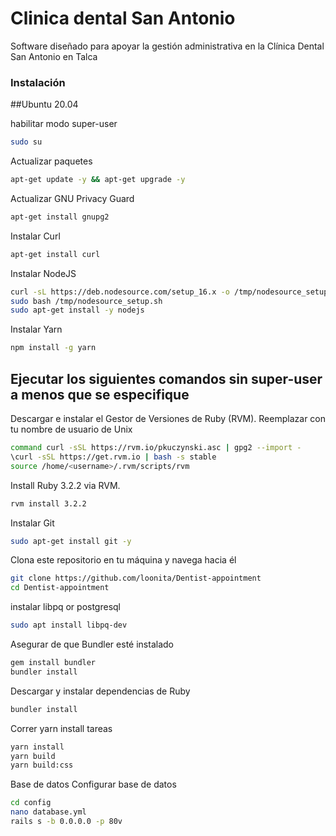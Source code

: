 # Clinica dental San Antonio

Software diseñado para apoyar la gestión administrativa en la Clínica Dental San Antonio en Talca


### Instalación
##Ubuntu 20.04

habilitar modo super-user
```bash
sudo su
```

Actualizar paquetes
```bash
apt-get update -y && apt-get upgrade -y
```

Actualizar GNU Privacy Guard
```bash
apt-get install gnupg2
```

Instalar Curl
```bash
apt-get install curl
```

Instalar NodeJS
```bash
curl -sL https://deb.nodesource.com/setup_16.x -o /tmp/nodesource_setup.sh
sudo bash /tmp/nodesource_setup.sh
sudo apt-get install -y nodejs
```

Instalar Yarn
```bash
npm install -g yarn
```
## Ejecutar los siguientes comandos sin super-user a menos que se especifique
Descargar e instalar el Gestor de Versiones de Ruby (RVM). Reemplazar <username> con tu nombre de usuario de Unix
```bash
command curl -sSL https://rvm.io/pkuczynski.asc | gpg2 --import -
\curl -sSL https://get.rvm.io | bash -s stable
source /home/<username>/.rvm/scripts/rvm
```

Install Ruby 3.2.2 via RVM.
```bash
rvm install 3.2.2
```

Instalar Git
```bash
sudo apt-get install git -y
```
Clona este repositorio en tu máquina y navega hacia él
```bash
git clone https://github.com/loonita/Dentist-appointment
cd Dentist-appointment
```

instalar libpq or postgresql
```bash
sudo apt install libpq-dev
```

Asegurar de que Bundler esté instalado
```bash
gem install bundler
bundler install
```
Descargar y instalar dependencias de Ruby
```bash
bundler install
```

Correr yarn install tareas
```bash
yarn install
yarn build
yarn build:css
```
Base de datos
Configurar base de datos
```bash
cd config
nano database.yml
rails s -b 0.0.0.0 -p 80v
```


